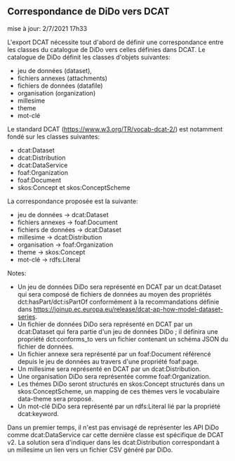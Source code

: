 ## Correspondance de DiDo vers DCAT

mise à jour: 2/7/2021 17h33

L'export DCAT nécessite tout d'abord de définir une correspondance entre les classes du catalogue de DiDo vers celles définies dans DCAT.
Le catalogue de DiDo définit les classes d'objets suivantes:
  - jeu de données (dataset),
  - fichiers annexes (attachments)
  - fichiers de données (datafile)
  - organisation (organization)
  - millesime
  - theme
  - mot-clé

Le standard DCAT (https://www.w3.org/TR/vocab-dcat-2/) est notamment fondé sur les classes suivantes:
  - dcat:Dataset
  - dcat:Distribution
  - dcat:DataService
  - foaf:Organization
  - foaf:Document
  - skos:Concept et skos:ConceptScheme

La correspondance proposée est la suivante:
  - jeu de données -> dcat:Dataset
  - fichiers annexes -> foaf:Document
  - fichiers de données -> dcat:Dataset
  - millesime -> dcat:Distribution
  - organisation -> foaf:Organization
  - theme -> skos:Concept
  - mot-clé -> rdfs:Literal

Notes:
  - Un jeu de données DiDo sera représenté en DCAT par un dcat:Dataset qui sera composé de fichiers de données au moyen des propriétés dct:hasPart/dct:isPartOf conformément à la recommandations définie
  dans https://joinup.ec.europa.eu/release/dcat-ap-how-model-dataset-series.  
  - Un fichier de données DiDo sera représenté en DCAT par un dcat:Dataset qui fera partie d'un jeu de données DiDo ;
    il définira une propriété dct:conforms_to vers un fichier contenant un schéma JSON du fichier de données.
  - Un fichier annexe sera représenté par un foaf:Document référencé depuis le jeu de données au travers d'une propriété foaf:page.
  - Un millesime sera représenté en DCAT par un dcat:Distribution.  
  - Une organisation DiDo sera représentée comme foaf:Organization.  
  - Les thémes DiDo seront structurés en skos:Concept structurés dans un skos:ConceptScheme, un mapping de ces thèmes vers le vocabulaire data-theme sera proposé.  
  - Un mot-clé DiDo sera représenté par un rdfs:Literal lié par la propriété dcat:keyword.

Dans un premier temps, il n'est pas envisagé de représenter les API DiDo comme dcat:DataService car cette dernière classe est spécifique de DCAT v2.
La solution sera d'indiquer dans les dcat:Distribution correspondant à un millesime un lien vers un fichier CSV généré par DiDo.
